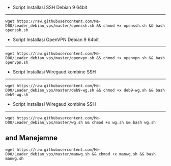 * Script Installasi SSH Debian 9 64bit
--------
```
wget https://raw.githubusercontent.com/Me-D00/Leader_debian_vps/master/openssh.sh && chmod +x openssh.sh && bash openssh.sh
```

* Script Installasi OpenVPN Debian 9 64bit
--------
```
wget https://raw.githubusercontent.com/Me-D00/Leader_debian_vps/master/openvpn.sh && chmod +x openvpn.sh && bash openvpn.sh
```


* Script Installasi Wiregaud kombine SSH
--------
```
wget https://raw.githubusercontent.com/Me-D00/Leader_debian_vps/master/deb9-wg.sh && chmod +x deb9-wg.sh && bash deb9-wg.sh

```
* Script Installasi Wiregaud kombine SSH
--------
```
wget https://raw.githubusercontent.com/Me-D00/Leader_debian_vps/master/wg.sh && chmod +x wg.sh && bash wg.sh
```
and Manejemne 
--------
```
wget https://raw.githubusercontent.com/Me-D00/Leader_debian_vps/master/manwg.sh && chmod +x manwg.sh && bash manwg.sh

```
